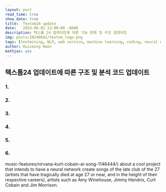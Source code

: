 ```yaml
---
layout: post
read_time: true
show_date: true
title:  Textom24 update
date:   2024-06-01 13:00:00 -0600
description: 텍스톰 24 업데이트에 따른 기능 변화 및 구조 업데이트
img: posts/20240602/textom_logo.png
tags: [textmining, NLP, web service, machine learning, coding, neural networks]
author: Huiseong Kwon
mathjax: yes
---
```


## 텍스톰24 업데이트에 따른 구조 및 분석 코드 업데이트

### 1.

### 2.

### 3.

### 4.

### 5.

### 6.


music-features/nirvana-kurt-cobain-ai-song-1146444/) about a cool project that intends to have a neural network create songs of the late club of the 27 (artists that have tragically died at age 27 or near, and in the height of their respective careers), artists such as Amy Winehouse, Jimmy Hendrix, Curt Cobain and Jim Morrison.